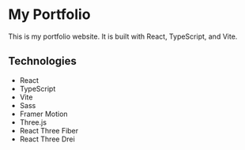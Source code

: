# My Portfolio

This is my portfolio website. It is built with React, TypeScript, and Vite.

## Technologies

- React
- TypeScript
- Vite
- Sass
- Framer Motion
- Three.js
- React Three Fiber
- React Three Drei
